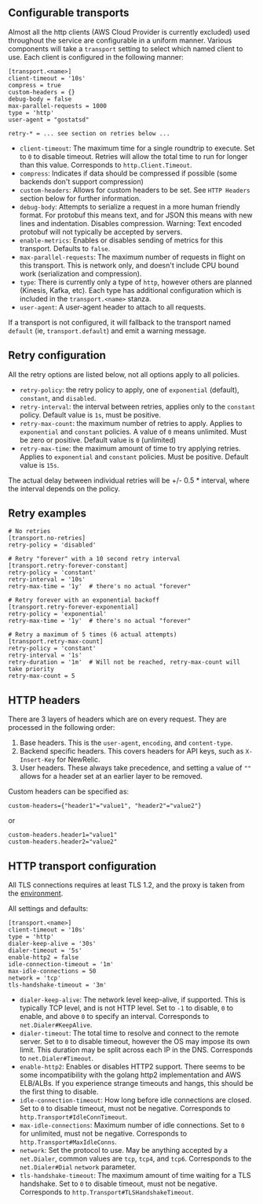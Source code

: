 Configurable transports
-----------------------
Almost all the http clients (AWS Cloud Provider is currently excluded) used throughout the service are configurable
in a uniform manner.  Various components will take a `transport` setting to select which named client to use.  Each
client is configured in the following manner:

```
[transport.<name>]
client-timeout = '10s'
compress = true
custom-headers = {}
debug-body = false
max-parallel-requests = 1000
type = 'http'
user-agent = "gostatsd"

retry-* = ... see section on retries below ...
```

- `client-timeout`: The maximum time for a single roundtrip to execute. Set to `0` to disable timeout.  Retries
  will allow the total time to run for longer than this value.  Corresponds to `http.Client.Timeout`.
- `compress`: Indicates if data should be compressed if possible (some backends don't support compression)
- `custom-headers`: Allows for custom headers to be set.  See `HTTP Headers` section below for further information.
- `debug-body`: Attempts to serialize a request in a more human friendly format.  For protobuf this means text, and
  for JSON this means with new lines and indentation.  Disables compression.  Warning: Text encoded protobuf will not
  typically be accepted by servers.
- `enable-metrics`: Enables or disables sending of metrics for this transport.  Defaults to `false`.
- `max-parallel-requests`: The maximum number of requests in flight on this transport.  This is network only, and
  doesn't include CPU bound work (serialization and compression).
- `type`: There is currently only a type of `http`, however others are planned (Kinesis, Kafka, etc).  Each type
  has additional configuration which is included in the `transport.<name>` stanza.
- `user-agent`: A user-agent header to attach to all requests.

If a transport is not configured, it will fallback to the transport named `default` (ie, `transport.default`) and
emit a warning message.

Retry configuration
-------------------
All the retry options are listed below, not all options apply to all policies.
- `retry-policy`: the retry policy to apply, one of `exponential` (default), `constant`, and `disabled`.
- `retry-interval`: the interval between retries, applies only to the `constant` policy.  Default value is `1s`, must
  be positive.
- `retry-max-count`: the maximum number of retries to apply.  Applies to `exponential` and `constant` policies.  A
  value of `0` means unlimited.  Must be zero or positive.  Default value is `0` (unlimited)
- `retry-max-time`: the maximum amount of time to try applying retries.  Applies to `exponential` and `constant`
  policies.  Must be positive.  Default value is `15s`.

The actual delay between individual retries will be +/- 0.5 * interval, where the interval depends on the policy.

Retry examples
--------------
```
# No retries
[transport.no-retries]
retry-policy = 'disabled'

# Retry "forever" with a 10 second retry interval
[transport.retry-forever-constant]
retry-policy = 'constant'
retry-interval = '10s'
retry-max-time = '1y'  # there's no actual "forever"

# Retry forever with an exponential backoff
[transport.retry-forever-exponential]
retry-policy = 'exponential'
retry-max-time = '1y'  # there's no actual "forever"

# Retry a maximum of 5 times (6 actual attempts)
[transport.retry-max-count]
retry-policy = 'constant'
retry-interval = '1s'
retry-duration = '1m'  # Will not be reached, retry-max-count will take priority
retry-max-count = 5
```

HTTP headers
------------
There are 3 layers of headers which are on every request.  They are processed in the following order:
1. Base headers.  This is the `user-agent`, `encoding`, and `content-type`.
2. Backend specific headers.  This covers headers for API keys, such as `X-Insert-Key` for NewRelic.
3. User headers.  These always take precedence, and setting a value of `""` allows for a header set at an earlier
   layer to be removed.

Custom headers can be specified as:
```
custom-headers={"header1"="value1", "header2"="value2"}
```

or

```
custom-headers.header1="value1"
custom-headers.header2="value2"
```

HTTP transport configuration
----------------------------
All TLS connections requires at least TLS 1.2, and the proxy is taken from the [environment](https://golang.org/pkg/net/http/#ProxyFromEnvironment).

All settings and defaults:
```
[transport.<name>]
client-timeout = '10s'
type = 'http'
dialer-keep-alive = '30s'
dialer-timeout = '5s'
enable-http2 = false
idle-connection-timeout = '1m'
max-idle-connections = 50
network = 'tcp'
tls-handshake-timeout = '3m'
```

- `dialer-keep-alive`: The network level keep-alive, if supported.  This is typically TCP level, and is not HTTP
  level.  Set to `-1` to disable, `0` to enable, and above `0` to specify an interval.
  Corresponds to `net.Dialer#KeepAlive`.
- `dialer-timeout`: The total time to resolve and connect to the remote server.  Set to `0` to disable timeout,
  however the OS may impose its own limit.  This duration may be split across each IP in the DNS.
  Corresponds to `net.Dialer#Timeout`.
- `enable-http2`: Enables or disables HTTP2 support.  There seems to be some incompatibility with the golang http2
  implementation and AWS ELB/ALBs.  If you experience strange timeouts and hangs, this should be the first thing
  to disable.
- `idle-connection-timeout`: How long before idle connections are closed.  Set to `0` to disable timeout, must not
  be negative.
  Corresponds to `http.Transport#IdleConnTimeout`.
- `max-idle-connections`: Maximum number of idle connections.  Set to `0` for unlimited, must not be negative.
  Corresponds to `http.Transport#MaxIdleConns`.
- `network`: Set the protocol to use.  May be anything accepted by a `net.Dialer`, common values are `tcp`, `tcp4`, and
  `tcp6`.
  Corresponds to the `net.Dialer#Dial` `network` parameter.
- `tls-handshake-timeout`: The maximum amount of time waiting for a TLS handshake.  Set to `0` to disable timeout, must
  not be negative.
  Corresponds to `http.Transport#TLSHandshakeTimeout`.
